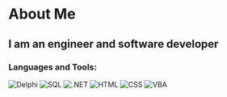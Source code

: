 # About Me

## I am an engineer and software developer

### Languages and Tools:

![Delphi](https://img.shields.io/badge/-Delphi-ED1F35?style=for-the-badge&amp;logo=Embarcadero&amp;logoColor=White)
![SQL](https://img.shields.io/badge/-MSSql-CC2927?style=for-the-badge&amp;logo=microsoft-sql-server&amp;logoColor=White)
![.NET](https://img.shields.io/badge/-C&sharp;-239120?style=for-the-badge&amp;logo=.net&amp;logoColor=E5D3FF)
![HTML](https://img.shields.io/badge/-Html-E34F26?style=for-the-badge&amp;logo=html5&amp;logoColor=E5D3FF)
![CSS](https://img.shields.io/badge/-Css-1572B6?style=for-the-badge&amp;logo=css3&amp;logoColor=E5D3FF)
![VBA](https://img.shields.io/badge/-VBA-217346?style=for-the-badge&amp;logo=microsoft-excel&amp;logoColor=White)


<!--
**AstiiCoder/AstiiCoder** is a ✨ _special_ ✨ repository because its `README.md` (this file) appears on your GitHub profile.

Here are some ideas to get you started:

- 🔭 I’m currently working on ...
- 🌱 I’m currently learning ...
- 👯 I’m looking to collaborate on ...
- 🤔 I’m looking for help with ...
- 💬 Ask me about ...
- 📫 How to reach me: ...
- 😄 Pronouns: ...
- ⚡ Fun fact: ...
-->
